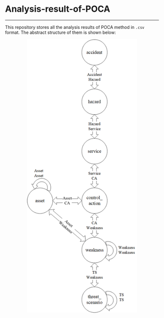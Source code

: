# Analysis-result-of-POCA
<hr>

This repository stores all the analysis results of POCA method in `.csv` format. The abstract structure of them is shown below:

<div align="center"> <img alt="arango8" src="https://github.com/jayzheng98/jayzheng98.github.io/blob/master/images/arango8.png?raw=true" width="360px"></div>
